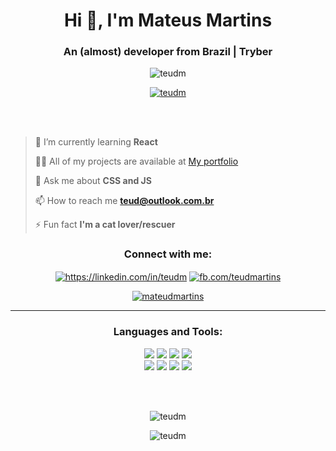 <h1 align="center">Hi 👋, I'm Mateus Martins</h1>
<h3 align="center">An (almost) developer from Brazil | Tryber</h3>

<p align="center"> <img src="https://komarev.com/ghpvc/?username=teudm&label=Profile%20views&color=blueviolet&style=for-the-badge&label=VISITOR+NUMBER:" alt="teudm" /></p>

<p align="center"> <a href="https://github.com/ryo-ma/github-profile-trophy"><img src="https://github-profile-trophy.vercel.app/?username=teudm&row=2&column=2&theme=dracula&no-frame=true&rank=SSS,SS,S,AAA,AA,A,B,C" alt="teudm" /></a> </p>

<br><br>
>
> 🌱 I’m currently learning **React**
>
> 👨‍💻 All of my projects are available at [My portfolio](teudm.github.io)
>
> 💬 Ask me about **CSS and JS**
>
> 📫 How to reach me **teud@outlook.com.br**
>
> ⚡ Fun fact **I'm a cat lover/rescuer**

<h3 align="center">Connect with me:</h3>
<p align="center">
<a href="https://linkedin.com/in/teudm" target="blank"><img align="center" src="https://icongr.am/devicon/linkedin-plain.svg?size=50&color=8a2be2" alt="https://linkedin.com/in/teudm" /></a>
<a href="https://fb.com/fb.com/teudmartins" target="blank"><img align="center" src="https://icongr.am/devicon/facebook-plain.svg?size=50&color=8a2be2" alt="fb.com/teudmartins" /></a>
</p>

<p align="center"> <a href="https://twitter.com/mateudmartins" target="blank"><img src="https://img.shields.io/twitter/follow/mateudmartins?logo=twitter&style=for-the-badge&color=blueviolet&label=FOLLOW+ME" alt="mateudmartins" /></a> </p>

---------

<h3 align="center">Languages and Tools:</h3>
<p align="center"> 
  <img src="https://icongr.am/simple/linux.svg?size=50&color=8a2be2" />
  <img src="https://icongr.am/devicon/ubuntu-plain-wordmark.svg?size=50&color=8a2be2" />
  <img src="https://icongr.am/devicon/css3-plain-wordmark.svg?size=50&color=8a2be2" />
  <img src="https://icongr.am/devicon/html5-plain-wordmark.svg?size=50&color=8a2be2" />
  <br>
  <img src="https://icongr.am/devicon/javascript-plain.svg?size=50&color=8a2be2" />
  <img src="https://icongr.am/material/react.svg?size=50&color=8a2be2" />
  <img src="https://icongr.am/simple/redux.svg?size=50&color=8a2be2" />
  <img src="https://icongr.am/simple/jest.svg?size=50&color=8a2be2" />
  
</p>

<br><br>

<p align="center"><img align="center" src="https://github-readme-stats.vercel.app/api?username=teudm&show_icons=true&theme=dracula&locale=en" alt="teudm" /></p>

<p align="center"><img align="center" src="https://github-readme-streak-stats.herokuapp.com/?user=teudm&theme=dracula" alt="teudm" /></p>

